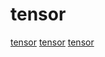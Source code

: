 # tensor

[tensor](https://github.com/merrymercy/awesome-tensor-compilers)
[tensor](https://github.com/tensor-compiler/taco)
[tensor](https://github.com/apache/tvm)
